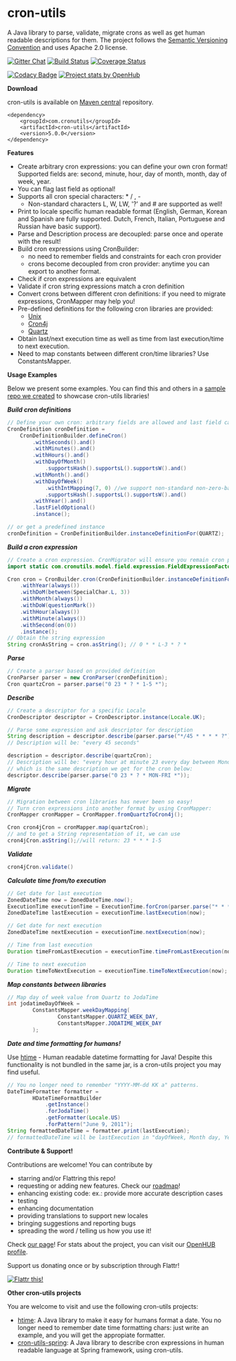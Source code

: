cron-utils
===========
A Java library to parse, validate, migrate crons as well as get human readable descriptions for them. The project follows the [Semantic Versioning Convention](http://semver.org/) and uses Apache 2.0 license.

[![Gitter Chat](http://img.shields.io/badge/chat-online-brightgreen.svg)](https://gitter.im/jmrozanec/cron-utils)
[![Build Status](https://travis-ci.org/jmrozanec/cron-utils.png?branch=master)](https://travis-ci.org/jmrozanec/cron-utils)
[![Coverage Status](https://coveralls.io/repos/jmrozanec/cron-utils/badge.png)](https://coveralls.io/r/jmrozanec/cron-utils)

[![Codacy Badge](https://api.codacy.com/project/badge/Grade/35b1b558473d42c4980432a3ecf84f6c)](https://www.codacy.com/app/jmrozanec/cron-utils?utm_source=github.com&amp;utm_medium=referral&amp;utm_content=jmrozanec/cron-utils&amp;utm_campaign=Badge_Grade)
[![Project stats by OpenHub](https://www.openhub.net/p/cron-utils/widgets/project_thin_badge.gif)](https://www.openhub.net/p/cron-utils/)

**Download**

cron-utils is available on [Maven central](http://search.maven.org/#search%7Cga%7C1%7Cg%3A%22com.cronutils%22) repository.

    <dependency>
        <groupId>com.cronutils</groupId>
        <artifactId>cron-utils</artifactId>
        <version>5.0.0</version>
    </dependency>


**Features**

 * Create arbitrary cron expressions: you can define your own cron format! Supported fields are: second, minute, hour, day of month, month, day of week, year.
 * You can flag last field as optional!
 * Supports all cron special characters: * / , -
    * Non-standard characters L, W, LW, '?' and # are supported as well!
 * Print to locale specific human readable format (English, German, Korean and Spanish are fully supported. Dutch, French, Italian, Portuguese and Russian have basic support).
 * Parse and Description process are decoupled: parse once and operate with the result!
 * Build cron expressions using CronBuilder: 
    * no need to remember fields and constraints for each cron provider
    * crons become decoupled from cron provider: anytime you can export to another format.
 * Check if cron expressions are equivalent
 * Validate if cron string expressions match a cron definition
 * Convert crons between different cron definitions: if you need to migrate expressions, CronMapper may help you!
 * Pre-defined definitions for the following cron libraries are provided:
    * [Unix](http://www.unix.com/man-page/linux/5/crontab/)
    * [Cron4j](http://www.sauronsoftware.it/projects/cron4j/)
    * [Quartz](http://quartz-scheduler.org/)
 * Obtain last/next execution time as well as time from last execution/time to next execution.
 * Need to map constants between different cron/time libraries? Use ConstantsMapper.

**Usage Examples**

Below we present some examples. You can find this and others in a [sample repo we created](https://github.com/jmrozanec/cron-utils-examples) to showcase cron-utils libraries!

***Build cron definitions***

```java
// Define your own cron: arbitrary fields are allowed and last field can be optional
CronDefinition cronDefinition =
    CronDefinitionBuilder.defineCron()
        .withSeconds().and()
        .withMinutes().and()
        .withHours().and()
        .withDayOfMonth()
            .supportsHash().supportsL().supportsW().and()
        .withMonth().and()
        .withDayOfWeek()
            .withIntMapping(7, 0) //we support non-standard non-zero-based numbers!
            .supportsHash().supportsL().supportsW().and()
        .withYear().and()
        .lastFieldOptional()
        .instance();

// or get a predefined instance
cronDefinition = CronDefinitionBuilder.instanceDefinitionFor(QUARTZ);
```

***Build a cron expression***
```java 
// Create a cron expression. CronMigrator will ensure you remain cron provider agnostic
import static com.cronutils.model.field.expression.FieldExpressionFactory.*;

Cron cron = CronBuilder.cron(CronDefinitionBuilder.instanceDefinitionFor(CronType.QUARTZ))
    .withYear(always())
    .withDoM(between(SpecialChar.L, 3))
    .withMonth(always())
    .withDoW(questionMark())
    .withHour(always())
    .withMinute(always())
    .withSecond(on(0))
    .instance();
// Obtain the string expression
String cronAsString = cron.asString(); // 0 * * L-3 * ? *
```

***Parse***
```java
// Create a parser based on provided definition
CronParser parser = new CronParser(cronDefinition);
Cron quartzCron = parser.parse("0 23 * ? * 1-5 *");
```

***Describe***
```java
// Create a descriptor for a specific Locale
CronDescriptor descriptor = CronDescriptor.instance(Locale.UK);

// Parse some expression and ask descriptor for description
String description = descriptor.describe(parser.parse("*/45 * * * * ?"));
// Description will be: "every 45 seconds"

description = descriptor.describe(quartzCron);
// Description will be: "every hour at minute 23 every day between Monday and Friday"
// which is the same description we get for the cron below:
descriptor.describe(parser.parse("0 23 * ? * MON-FRI *"));
```

***Migrate***
```java
// Migration between cron libraries has never been so easy!
// Turn cron expressions into another format by using CronMapper:
CronMapper cronMapper = CronMapper.fromQuartzToCron4j();

Cron cron4jCron = cronMapper.map(quartzCron);
// and to get a String representation of it, we can use
cron4jCron.asString();//will return: 23 * * * 1-5
```

***Validate***
```java
cron4jCron.validate()
```

***Calculate time from/to execution***
```java
// Get date for last execution
ZonedDateTime now = ZonedDateTime.now();
ExecutionTime executionTime = ExecutionTime.forCron(parser.parse("* * * * * ? *"));
ZonedDateTime lastExecution = executionTime.lastExecution(now);

// Get date for next execution
ZonedDateTime nextExecution = executionTime.nextExecution(now);

// Time from last execution
Duration timeFromLastExecution = executionTime.timeFromLastExecution(now);

// Time to next execution
Duration timeToNextExecution = executionTime.timeToNextExecution(now);
```

***Map constants between libraries***
```java
// Map day of week value from Quartz to JodaTime
int jodatimeDayOfWeek =
        ConstantsMapper.weekDayMapping(
                ConstantsMapper.QUARTZ_WEEK_DAY,
                ConstantsMapper.JODATIME_WEEK_DAY
        );
```
***Date and time formatting for humans!***

Use [htime](https://github.com/jmrozanec/htime) - Human readable datetime formatting for Java!
Despite this functionality is not bundled in the same jar, is a cron-utils project you may find useful.
```java
// You no longer need to remember "YYYY-MM-dd KK a" patterns.
DateTimeFormatter formatter = 
	    HDateTimeFormatBuilder
		    .getInstance()
		    .forJodaTime()
		    .getFormatter(Locale.US)
		    .forPattern("June 9, 2011");
String formattedDateTime = formatter.print(lastExecution);
// formattedDateTime will be lastExecution in "dayOfWeek, Month day, Year" format
```

**Contribute & Support!**

Contributions are welcome! You can contribute by
 * starring and/or Flattring this repo!
 * requesting or adding new features. Check our [roadmap](https://github.com/jmrozanec/cron-utils/wiki/Roadmap)!
 * enhancing existing code: ex.: provide more accurate description cases
 * testing
 * enhancing documentation
 * providing translations to support new locales
 * bringing suggestions and reporting bugs
 * spreading the word / telling us how you use it!


Check [our page](http://cronutils.com)! For stats about the project, you can visit our [OpenHUB profile](https://www.openhub.net/p/cron-utils).

Support us donating once or by subscription through Flattr!

[![Flattr this!](https://api.flattr.com/button/flattr-badge-large.png)](https://flattr.com/submit/auto?user_id=jmrozanec&url=https://github.com/jmrozanec/cron-utils)

**Other cron-utils projects**

You are welcome to visit and use the following cron-utils projects:
 * [htime](https://github.com/jmrozanec/htime): A Java library to make it easy for humans format a date. You no longer need to remember date time formatting chars: just write an example, and you will get the appropiate formatter.
 * [cron-utils-spring](https://github.com/jmrozanec/cron-utils-spring): A Java library to describe cron expressions in human readable language at Spring framework, using cron-utils.
